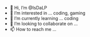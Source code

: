 - 👋 Hi, I’m @IsDaLP
- 👀 I’m interested in ... coding, gaming
- 🌱 I’m currently learning ... coding
- 💞️ I’m looking to collaborate on ...
- 📫 How to reach me ... 

<!---
IsDaLPreal/IsDaLPreal is a ✨ special ✨ repository because its `README.md` (this file) appears on your GitHub profile.
You can click the Preview link to take a look at your changes.
--->
